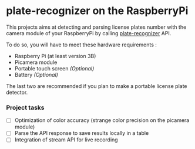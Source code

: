 # plate-recognizer on the RaspberryPi 

This projects aims at detecting and parsing license plates number with the camera module of your RaspberryPi by calling [plate-recognizer](https://guides.platerecognizer.com/docs/snapshot/api-reference) API. 

To do so, you will have to meet these hardware requirements : 

* Raspberry Pi (at least version 3B)
* Picamera module
* Portable touch screen *(Optional)*
* Battery *(Optional)*

The last two are recommended if you plan to make a portable license plate detector. 


### Project tasks

- [ ] Optimization of color accuracy (strange color precision on the picamera module)
- [ ] Parse the API response to save results locally in a table
- [ ] Integration of stream API for live recording
